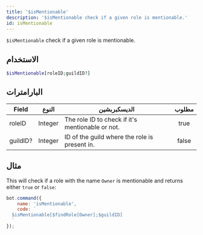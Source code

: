 ```yaml
---
title: '$isMentionable'
description: '$isMentionable check if a given role is mentionable.'
id: isMentionable
---
```


`$isMentionable` check if a given role is mentionable.

## الاستخدام

```php
$isMentionable[roleID;guildID?]
```

## البارامترات

| Field    | النوع   | الديسكبربشين                                     | مطلوب |
| -------- | ------- | ------------------------------------------------ |:-----:|
| roleID   | Integer | The role ID to check if it's mentionable or not. | true  |
| guildID? | Integer | ID of the guild where the role is present in.    | false |

## مثال

This will check if a role with the name `Owner` is mentionable and returns either `true` or `false`:

```javascript
bot.command({
    name: 'isMentionable',
    code: `
  $isMentionable[$findRole[Owner];$guildID]
  `
});
```
